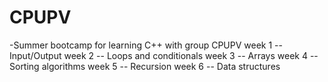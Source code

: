 # CPUPV
-Summer bootcamp for learning C++ with group CPUPV
week 1 -- Input/Output
week 2 -- Loops and conditionals
week 3 -- Arrays
week 4 -- Sorting algorithms
week 5 -- Recursion
week 6 -- Data structures

